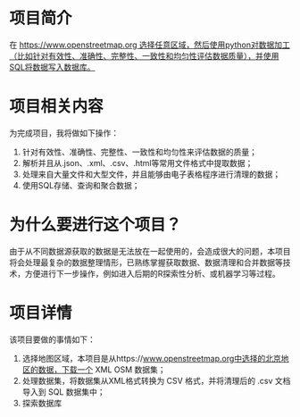 # 项目简介

在 https://www.openstreetmap.org 选择任意区域，然后使用python对数据加工（比如针对有效性、准确性、完整性、一致性和均匀性评估数据质量），并使用SQL将数据写入数据库。  

# 项目相关内容

为完成项目，我将做如下操作：

1. 针对有效性、准确性、完整性、一致性和均匀性来评估数据的质量； 
2. 解析并且从.json、.xml、.csv、.html等常用文件格式中提取数据；
3. 处理来自大量文件和大型文件，并且能够由电子表格程序进行清理的数据；
4. 使用SQL存储、查询和聚合数据；

# 为什么要进行这个项目？

由于从不同数据源获取的数据是无法放在一起使用的，会造成很大的问题，本项目将会处理最复杂的数据整理情形，已熟练掌握获取数据、数据清理和合并数据等技术，方便进行下一步操作，例如进入后期的R探索性分析、或机器学习等过程。

# 项目详情

该项目要做的事情如下：

1. 选择地图区域，本项目是从https://www.openstreetmap.org中选择的北京地区的数据，下载一个 XML OSM 数据集；
2. 处理数据集，将数据集从XML格式转换为 CSV 格式，并将清理后的 .csv 文档导入到 SQL 数据集中；
3. 探索数据库


